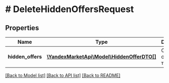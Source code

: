 # # DeleteHiddenOffersRequest

## Properties

Name | Type | Description | Notes
------------ | ------------- | ------------- | -------------
**hidden_offers** | [**\YandexMarketApi\Model\HiddenOfferDTO[]**](HiddenOfferDTO.md) | Список скрытых товаров. |

[[Back to Model list]](../../README.md#models) [[Back to API list]](../../README.md#endpoints) [[Back to README]](../../README.md)
